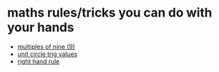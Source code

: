 
# maths rules/tricks you can do with your hands

- [multiples of nine (9)](https://www.wikihow.com/Use-Your-Fingers-to-Do-the-9s-Times-Tables)
- [unit circle trig values](https://geometrycoach.com/the-unit-circle-hand-trick/)
- [right hand rule](https://en.wikipedia.org/wiki/Right-hand_rule)


